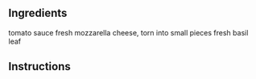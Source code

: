 ## Ingredients
tomato sauce
fresh mozzarella cheese, torn into small pieces
fresh basil leaf
## Instructions
